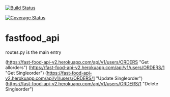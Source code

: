[![Build Status](https://travis-ci.org/brandonemma/fastfood_api.svg?branch=develop)](https://travis-ci.org/brandonemma/fastfood_api)

[![Coverage Status](https://coveralls.io/repos/github/brandonemma/fastfood_api/badge.svg?branch=develop)](https://coveralls.io/github/brandonemma/fastfood_api?branch=develop)
# fastfood_api
routes.py is the main entry 


(https://fast-food-api-v2.herokuapp.com/api/v1/users/ORDERS "Get allorders")
(https://fast-food-api-v2.herokuapp.com/api/v1/users/ORDERS/1 "Get Singleorder")
(https://fast-food-api-v2.herokuapp.com/api/v1/users/ORDERS/1 "Update Singleorder")
(https://fast-food-api-v2.herokuapp.com/api/v1/users/ORDERS/1 "Delete Singleorder")

